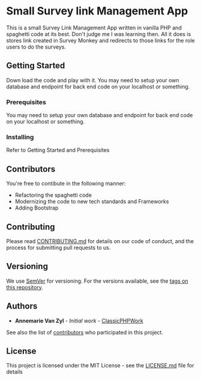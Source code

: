 # Small Survey link Management App 

This is a small Survey Link Management App written in vanilla PHP and spaghetti code at its best. Don't judge me I was learning then.
All it does is stores link created in Survey Monkey and redirects to those links for the role users to do the surveys.

## Getting Started

Down load the code and play with it. You may need to setup your own database and endpoint for back end code on your localhost or something.

### Prerequisites

You may need to setup your own database and endpoint for back end code on your localhost or something.

### Installing

Refer to Getting Started and Prerequisites

## Contributors

You're free to contibute in the following manner:

* Refactoring the spaghetti code
* Modernizing the code to new tech standards and Frameworks
* Adding Bootstrap

## Contributing

Please read [CONTRIBUTING.md](https://gist.github.com/PurpleBooth/b24679402957c63ec426) for details on our code of conduct, and the process for submitting pull requests to us.

## Versioning

We use [SemVer](http://semver.org/) for versioning. For the versions available, see the [tags on this repository](https://github.com/your/project/tags). 

## Authors

* **Annemarie Van Zyl** - *Initial work* - [ClassicPHPWork](https://github.com/annemarie-vz)

See also the list of [contributors](https://github.com/your/project/contributors) who participated in this project.

## License

This project is licensed under the MIT License - see the [LICENSE.md](LICENSE.md) file for details

